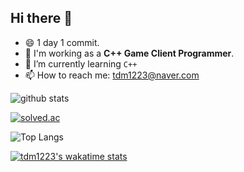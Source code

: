 ## Hi there 👋
- 😄 1 day 1 commit.
- 🔭 I'm working as a **C++ Game Client Programmer**.
- 🌱 I’m currently learning `C++`
- 📫 How to reach me: tdm1223@naver.com

![github stats](https://github-readme-stats.vercel.app/api?username=tdm1223&show_icons=true&theme=radical&hide=contribs,prs,stars&count_private=true)

[![solved.ac](http://mazassumnida.wtf/api/v2/generate_badge?boj=tdm1223)](https://solved.ac/tdm1223)

![Top Langs](https://github-readme-stats.vercel.app/api/top-langs/?username=tdm1223&langs_count=4&hide=TSQL,RPC,ShaderLab&layout=compact)

[![tdm1223's wakatime stats](https://github-readme-stats.vercel.app/api/wakatime?username=tdm1223)](https://wakatime.com/@tdm1223)

